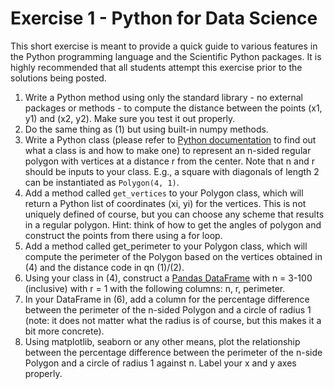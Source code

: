 # Exercise 1 - Python for Data Science

This short exercise is meant to provide a quick guide to various features in the Python programming language and the
Scientific Python packages. It is highly recommended that all students attempt this exercise prior to the solutions
being posted.

1. Write a Python method using only the standard library - no external packages or methods - to compute the distance 
   between the points (x1, y1) and (x2, y2). Make sure you test it out properly.
2. Do the same thing as (1) but using built-in numpy methods.
3. Write a Python class (please refer to [Python documentation](https://docs.python.org/3/tutorial/classes.html) to
   find out what a class is and how to make one) to represent an n-sided regular polygon with vertices at a distance r
   from the center. Note that n and r should be inputs to your class. E.g., a square with diagonals of length 2 can
   be instantiated as `Polygon(4, 1)`.
4. Add a method called `get_vertices` to your Polygon class, which will return a Python list of coordinates (xi, yi) for
   the vertices. This is not uniquely defined of course, but you can choose any scheme that results in a regular
   polygon. Hint: think of how to get the angles of polygon and construct the points from there using a for loop.
5. Add a method called get_perimeter to your Polygon class, which will compute the perimeter of the Polygon based on
   the vertices obtained in (4) and the distance code in qn (1)/(2).
6. Using your class in (4), construct a [Pandas DataFrame](https://pandas.pydata.org/docs/reference/api/pandas.DataFrame.html)
   with n = 3-100 (inclusive) with r = 1 with the following columns: n, r, perimeter.
7. In your DataFrame in (6), add a column for the percentage difference between the perimeter of the n-sided Polygon and
   a circle of radius 1 (note: it does not matter what the radius is of course, but this makes it a bit more concrete).
8. Using matplotlib, seaborn or any other means, plot the relationship between the percentage difference between the
   perimeter of the n-side Polygon and a circle of radius 1 against n. Label your x and y axes properly.
